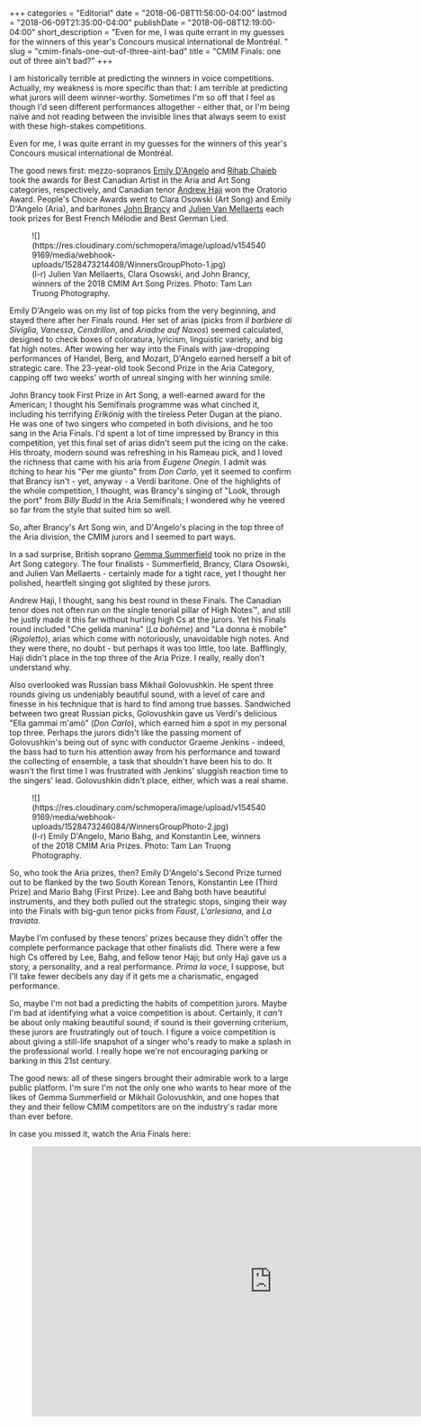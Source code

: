 +++
categories = "Editorial"
date = "2018-06-08T11:56:00-04:00"
lastmod = "2018-06-09T21:35:00-04:00"
publishDate = "2018-06-08T12:19:00-04:00"
short_description = "Even for me, I was quite errant in my guesses for the winners of this year&#039;s Concours musical international de Montréal. "
slug = "cmim-finals-one-out-of-three-aint-bad"
title = "CMIM Finals: one out of three ain&#039;t bad?"
+++

I am historically terrible at predicting the winners in voice competitions. Actually, my weakness is more specific than that: I am terrible at predicting what jurors will deem winner-worthy. Sometimes I'm so off that I feel as though I'd seen different performances altogether - either that, or I'm being naïve and not reading between the invisible lines that always seem to exist with these high-stakes competitions.

Even for me, I was quite errant in my guesses for the winners of this year's Concours musical international de Montréal. 

The good news first: mezzo-sopranos [Emily D'Angelo](/scene/people/emily-dangelo/) and [Rihab Chaieb](/scene/people/rihab-chaieb/) took the awards for Best Canadian Artist in the Aria and Art Song categories, respectively, and Canadian tenor [Andrew Haji](/scene/people/andrew-haji/) won the Oratorio Award. People's Choice Awards went to Clara Osowski (Art Song) and Emily D'Angelo (Aria), and baritones [John Brancy](/scene/people/john-brancy/) and [Julien Van Mellaerts](/scene/people/julien-van-mellaerts/) each took prizes for Best French Mélodie and Best German Lied.

<figure data-type="image">
![](https://res.cloudinary.com/schmopera/image/upload/v1545409169/media/webhook-uploads/1528473214408/WinnersGroupPhoto-1.jpg)
<figcaption>(l-r) Julien Van Mellaerts, Clara Osowski, and John Brancy, winners of the 2018 CMIM Art Song Prizes. Photo: Tam Lan Truong Photography.</figcaption>
</figure>

Emily D'Angelo was on my list of top picks from the very beginning, and stayed there after her Finals round. Her set of arias (picks from *Il barbiere di Siviglia*, *Vanessa*, *Cendrillon*, and *Ariadne auf Naxos*) seemed calculated, designed to check boxes of coloratura, lyricism, linguistic variety, and big fat high notes. After wowing her way into the Finals with jaw-dropping performances of Handel, Berg, and Mozart, D'Angelo earned herself a bit of strategic care. The 23-year-old took Second Prize in the Aria Category, capping off two weeks' worth of unreal singing with her winning smile. 

John Brancy took First Prize in Art Song, a well-earned award for the American; I thought his Semifinals programme was what cinched it, including his terrifying *Erlkönig* with the tireless Peter Dugan at the piano. He was one of two singers who competed in both divisions, and he too sang in the Aria Finals. I'd spent a lot of time impressed by Brancy in this competition, yet this final set of arias didn't seem put the icing on the cake. His throaty, modern sound was refreshing in his Rameau pick, and I loved the richness that came with his aria from *Eugene Onegin*. I admit was itching to hear his "Per me giunto" from *Don Carlo*, yet it seemed to confirm that Brancy isn't - yet, anyway - a Verdi baritone. One of the highlights of the whole competition, I thought, was Brancy's singing of "Look, through the port" from *Billy Budd* in the Aria Semifinals; I wondered why he veered so far from the style that suited him so well.

So, after Brancy's Art Song win, and D'Angelo's placing in the top three of the Aria division, the CMIM jurors and I seemed to part ways.

In a sad surprise, British soprano [Gemma Summerfield](/scene/people/gemma-summerfield/) took no prize in the Art Song category. The four finalists - Summerfield, Brancy, Clara Osowski, and Julien Van Mellaerts - certainly made for a tight race, yet I thought her polished, heartfelt singing got slighted by these jurors.

Andrew Haji, I thought, sang his best round in these Finals. The Canadian tenor does not often run on the single tenorial pillar of High Notes™, and still he justly made it this far without hurling high Cs at the jurors. Yet his Finals round included "Che gelida manina" (*La bohème*) and "La donna è mobile" (*Rigoletto*), arias which come with notoriously, unavoidable high notes. And they were there, no doubt - but perhaps it was too little, too late. Bafflingly, Haji didn't place in the top three of the Aria Prize. I really, really don't understand why.

Also overlooked was Russian bass Mikhail Golovushkin. He spent three rounds giving us undeniably beautiful sound, with a level of care and finesse in his technique that is hard to find among true basses. Sandwiched between two great Russian picks, Golovushkin gave us Verdi's delicious "Ella gammai m'amò" (*Don Carlo*), which earned him a spot in my personal top three. Perhaps the jurors didn't like the passing moment of Golovushkin's being out of sync with conductor Graeme Jenkins - indeed, the bass had to turn his attention away from his performance and toward the collecting of ensemble, a task that shouldn't have been his to do. It wasn't the first time I was frustrated with Jenkins' sluggish reaction time to the singers' lead. Golovushkin didn't place, either, which was a real shame.

<figure data-type="image">
![](https://res.cloudinary.com/schmopera/image/upload/v1545409169/media/webhook-uploads/1528473246084/WinnersGroupPhoto-2.jpg)
<figcaption>(l-r) Emily D'Angelo, Mario Bahg, and Konstantin Lee, winners of the 2018 CMIM Aria Prizes. Photo: Tam Lan Truong Photography.</figcaption>
</figure>

So, who took the Aria prizes, then? Emily D'Angelo's Second Prize turned out to be flanked by the two South Korean Tenors, Konstantin Lee (Third Prize) and Mario Bahg (First Prize). Lee and Bahg both have beautiful instruments, and they both pulled out the strategic stops, singing their way into the Finals with big-gun tenor picks from *Faust*, *L'arlesiana*, and *La traviata*. 

Maybe I'm confused by these tenors' prizes because they didn't offer the complete performance package that other finalists did. There were a few high Cs offered by Lee, Bahg, and fellow tenor Haji; but only Haji gave us a story, a personality, and a real performance. *Prima la voce*, I suppose, but I'll take fewer decibels any day if it gets me a charismatic, engaged performance.

So, maybe I'm not bad a predicting the habits of competition jurors. Maybe I'm bad at identifying what a voice competition is about. Certainly, it *can't* be about only making beautiful sound; if sound is their governing criterium, these jurors are frustratingly out of touch. I figure a voice competition is about giving a still-life snapshot of a singer who's ready to make a splash in the professional world. I really hope we're not encouraging parking or barking in this 21st century.

The good news: all of these singers brought their admirable work to a large public platform. I'm sure I'm not the only one who wants to hear more of the likes of Gemma Summerfield or Mikhail Golovushkin, and one hopes that they and their fellow CMIM competitors are on the industry's radar more than ever before.

In case you missed it, watch the Aria Finals here:

<figure data-type="video">
<iframe width="854" height="480" src="https://www.youtube.com/embed/9X2zFG7W5R4"
frameborder="0" allow="autoplay; encrypted-media" allowfullscreen></iframe>
</figure>
